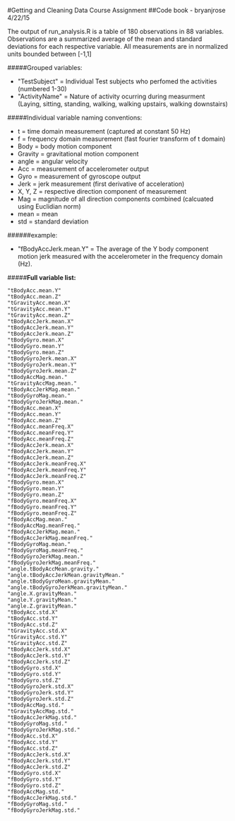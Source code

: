 #Getting and Cleaning Data Course Assignment
##Code book - bryanjrose 4/22/15

The output of run_analysis.R is a table of 180 observations in 88 variables.
Observations are a summarized average of the mean and standard deviations for each respective variable.  All measurements are in normalized units bounded between [-1,1]

#####Grouped variables:
- "TestSubject" =	 Individual Test subjects who perfomed the activities (numbered 1-30)
- "ActivityName" =  Nature of activity ocurring during measurment (Laying, sitting, standing, walking, walking upstairs, walking downstairs)

#####Individual variable naming conventions:
- t = time domain measurement (captured at constant 50 Hz)
- f = frequency domain measurement (fast fourier transform of t domain)
- Body = body motion component 
- Gravity = gravitational motion component 
- angle = angular velocity
- Acc = measurement of accelerometer output
- Gyro = measurement of gyroscope output
- Jerk = jerk measurement (first derivative of acceleration)
- X, Y, Z = respective direction component of measurement
- Mag = magnitude of all direction components combined (calcuated using Euclidian norm)
- mean = mean
- std = standard deviation

######example:
- "fBodyAccJerk.mean.Y"
= The average of the Y body component motion jerk measured with the accelerometer in the frequency domain (Hz).

#####**Full variable list:**
``` "tBodyAcc.mean.X"
"tBodyAcc.mean.Y"
"tBodyAcc.mean.Z"
"tGravityAcc.mean.X"
"tGravityAcc.mean.Y"
"tGravityAcc.mean.Z"
"tBodyAccJerk.mean.X"
"tBodyAccJerk.mean.Y"
"tBodyAccJerk.mean.Z"
"tBodyGyro.mean.X"
"tBodyGyro.mean.Y"
"tBodyGyro.mean.Z"
"tBodyGyroJerk.mean.X"
"tBodyGyroJerk.mean.Y"
"tBodyGyroJerk.mean.Z"
"tBodyAccMag.mean."
"tGravityAccMag.mean."
"tBodyAccJerkMag.mean."
"tBodyGyroMag.mean."
"tBodyGyroJerkMag.mean."
"fBodyAcc.mean.X"
"fBodyAcc.mean.Y"
"fBodyAcc.mean.Z"
"fBodyAcc.meanFreq.X"
"fBodyAcc.meanFreq.Y"
"fBodyAcc.meanFreq.Z"
"fBodyAccJerk.mean.X"
"fBodyAccJerk.mean.Y"
"fBodyAccJerk.mean.Z"
"fBodyAccJerk.meanFreq.X"
"fBodyAccJerk.meanFreq.Y"
"fBodyAccJerk.meanFreq.Z"
"fBodyGyro.mean.X"
"fBodyGyro.mean.Y"
"fBodyGyro.mean.Z"
"fBodyGyro.meanFreq.X"
"fBodyGyro.meanFreq.Y"
"fBodyGyro.meanFreq.Z"
"fBodyAccMag.mean."
"fBodyAccMag.meanFreq."
"fBodyAccJerkMag.mean."
"fBodyAccJerkMag.meanFreq."
"fBodyGyroMag.mean."
"fBodyGyroMag.meanFreq."
"fBodyGyroJerkMag.mean."
"fBodyGyroJerkMag.meanFreq."
"angle.tBodyAccMean.gravity."
"angle.tBodyAccJerkMean.gravityMean."
"angle.tBodyGyroMean.gravityMean."
"angle.tBodyGyroJerkMean.gravityMean."
"angle.X.gravityMean."
"angle.Y.gravityMean."
"angle.Z.gravityMean."
"tBodyAcc.std.X"
"tBodyAcc.std.Y"
"tBodyAcc.std.Z"
"tGravityAcc.std.X"
"tGravityAcc.std.Y"
"tGravityAcc.std.Z"
"tBodyAccJerk.std.X"
"tBodyAccJerk.std.Y"
"tBodyAccJerk.std.Z"
"tBodyGyro.std.X"
"tBodyGyro.std.Y"
"tBodyGyro.std.Z"
"tBodyGyroJerk.std.X"
"tBodyGyroJerk.std.Y"
"tBodyGyroJerk.std.Z"
"tBodyAccMag.std."
"tGravityAccMag.std."
"tBodyAccJerkMag.std."
"tBodyGyroMag.std."
"tBodyGyroJerkMag.std."
"fBodyAcc.std.X"
"fBodyAcc.std.Y"
"fBodyAcc.std.Z"
"fBodyAccJerk.std.X"
"fBodyAccJerk.std.Y"
"fBodyAccJerk.std.Z"
"fBodyGyro.std.X"
"fBodyGyro.std.Y"
"fBodyGyro.std.Z"
"fBodyAccMag.std."
"fBodyAccJerkMag.std."
"fBodyGyroMag.std."
"fBodyGyroJerkMag.std."
